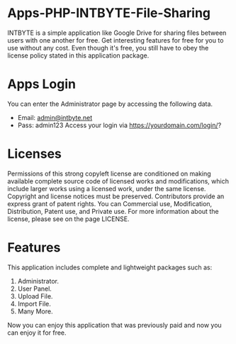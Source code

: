 # Apps-PHP-INTBYTE-File-Sharing
INTBYTE is a simple application like Google Drive for sharing files between users with one another for free. Get interesting features for free for you to use without any cost. Even though it's free, you still have to obey the license policy stated in this application package.

# Apps Login
You can enter the Administrator page by accessing the following data.
+ Email:  admin@intbyte.net
+ Pass:   admin123
Access your login via https://yourdomain.com/login/?

# Licenses
Permissions of this strong copyleft license are conditioned on making available complete source code of licensed works and modifications, which include larger works using a licensed work, under the same license. Copyright and license notices must be preserved. Contributors provide an express grant of patent rights.
You can Commercial use, Modification, Distribution, Patent use, and Private use. For more information about the license, please see on the page LICENSE.

# Features
This application includes complete and lightweight packages such as:
1. Administrator.
2. User Panel.
3. Upload File.
4. Import File.
5. Many More.

Now you can enjoy this application that was previously paid and now you can enjoy it for free.
